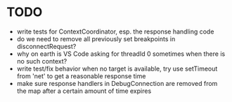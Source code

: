 # TODO

- write tests for ContextCoordinator, esp. the response handling code
- do we need to remove all previously set breakpoints in disconnectRequest?
- why on earth is VS Code asking for threadId 0 sometimes when there is no such context? 
- write test/fix behavior when no target is available, try use setTimeout from
  'net' to get a reasonable response time
- make sure response handlers in DebugConnection are removed from the map after a certain
  amount of time expires
